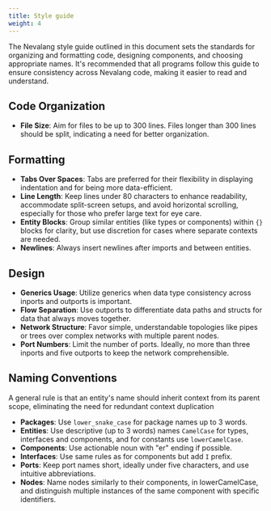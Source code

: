 ```yaml
---
title: Style guide
weight: 4
---
```


The Nevalang style guide outlined in this document sets the standards for organizing and formatting code, designing components, and choosing appropriate names. It's recommended that all programs follow this guide to ensure consistency across Nevalang code, making it easier to read and understand.

## Code Organization

- **File Size**: Aim for files to be up to 300 lines. Files longer than 300 lines should be split, indicating a need for better organization.

## Formatting

- **Tabs Over Spaces**: Tabs are preferred for their flexibility in displaying indentation and for being more data-efficient.
- **Line Length**: Keep lines under 80 characters to enhance readability, accommodate split-screen setups, and avoid horizontal scrolling, especially for those who prefer large text for eye care.
- **Entity Blocks**: Group similar entities (like types or components) within `{}` blocks for clarity, but use discretion for cases where separate contexts are needed.
- **Newlines**: Always insert newlines after imports and between entities.

## Design

- **Generics Usage**: Utilize generics when data type consistency across inports and outports is important.
- **Flow Separation**: Use outports to differentiate data paths and structs for data that always moves together.
- **Network Structure**: Favor simple, understandable topologies like pipes or trees over complex networks with multiple parent nodes.
- **Port Numbers**: Limit the number of ports. Ideally, no more than three inports and five outports to keep the network comprehensible.

## Naming Conventions

A general rule is that an entity's name should inherit context from its parent scope, eliminating the need for redundant context duplication

- **Packages**: Use `lower_snake_case` for package names up to 3 words.
- **Entities**: Use descriptive (up to 3 words) names `CamelCase` for types, interfaces and components, and for constants use `lowerCamelCase`.
- **Components**: Use actionable noun with "er" ending if possible.
- **Interfaces**: Use same rules as for components but add `I` prefix.
- **Ports**: Keep port names short, ideally under five characters, and use intuitive abbreviations.
- **Nodes**: Name nodes similarly to their components, in lowerCamelCase, and distinguish multiple instances of the same component with specific identifiers.
